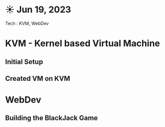 # ☀️ Jun 19, 2023
Tech : KVM, WebDev 

# KVM - Kernel based Virtual Machine

## Initial Setup
## Created VM on KVM

# WebDev

## Building the BlackJack Game